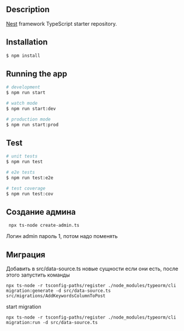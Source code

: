 ## Description

[Nest](https://github.com/nestjs/nest) framework TypeScript starter repository.

## Installation

```bash
$ npm install
```

## Running the app

```bash
# development
$ npm run start

# watch mode
$ npm run start:dev

# production mode
$ npm run start:prod
```

## Test

```bash
# unit tests
$ npm run test

# e2e tests
$ npm run test:e2e

# test coverage
$ npm run test:cov
```

## Создание админа

```
 npx ts-node create-admin.ts
```

Логин admin пароль 1, потом надо поменять

## Миграция

Добавить в src/data-source.ts новые сущности если они есть, после этого запустить команды

```
npx ts-node -r tsconfig-paths/register ./node_modules/typeorm/cli migration:generate -d src/data-source.ts src/migrations/AddKeywordsColumnToPost
```

start migration

```
npx ts-node -r tsconfig-paths/register ./node_modules/typeorm/cli migration:run -d src/data-source.ts

```
